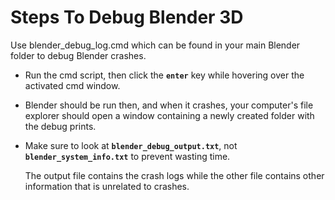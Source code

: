 # Steps To Debug Blender 3D

Use blender_debug_log.cmd which can be found in your main Blender folder to debug Blender crashes.

- Run the cmd script, then click the **`enter`** key while hovering over the activated cmd window.
- Blender should be run then, and when it crashes, your computer's file explorer should open a window containing a newly created folder with the debug prints.
- Make sure to look at **`blender_debug_output.txt`**, not **`blender_system_info.txt`** to prevent wasting time.

  The output file contains the crash logs while the other file contains other information that is unrelated to crashes.
